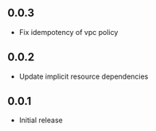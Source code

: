 ## 0.0.3

- Fix idempotency of vpc policy

## 0.0.2

- Update implicit resource dependencies

## 0.0.1

- Initial release

